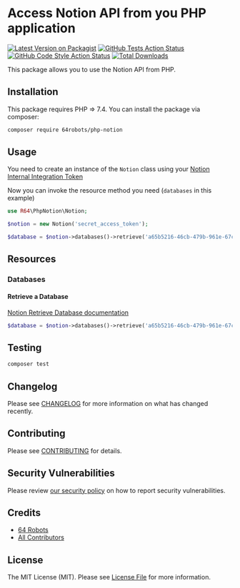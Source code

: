 # Access Notion API from you PHP application

[![Latest Version on Packagist](https://img.shields.io/packagist/v/64robots/php-notion.svg?style=flat-square)](https://packagist.org/packages/64robots/php-notion)
[![GitHub Tests Action Status](https://img.shields.io/github/workflow/status/64robots/php-notion/run-tests?label=tests)](https://github.com/64robots/php-notion/actions?query=workflow%3ATests+branch%3Amaster)
[![GitHub Code Style Action Status](https://img.shields.io/github/workflow/status/64robots/php-notion/Check%20&%20fix%20styling?label=code%20style)](https://github.com/64robots/php-notion/actions?query=workflow%3A"Check+%26+fix+styling"+branch%3Amaster)
[![Total Downloads](https://img.shields.io/packagist/dt/64robots/php-notion.svg?style=flat-square)](https://packagist.org/packages/64robots/php-notion)

This package allows you to use the Notion API from PHP.

## Installation

This package requires PHP => 7.4.
You can install the package via composer:

```bash
composer require 64robots/php-notion
```

## Usage

You need to create an instance of the `Notion` class using your [Notion Internal Integration Token](https://developers.notion.com/docs/getting-started)

Now you can invoke the resource method you need (`databases` in this example) 

```php
use R64\PhpNotion\Notion;

$notion = new Notion('secret_access_token');

$database = $notion->databases()->retrieve('a65b5216-46cb-479b-961e-67cc7b05a56d');
```
## Resources

### Databases

#### Retrieve a Database
[Notion Retrieve Database documentation](https://developers.notion.com/reference/get-database)
```php
$database = $notion->databases()->retrieve('a65b5216-46cb-479b-961e-67cc7b05a56d');
```

## Testing

```bash
composer test
```

## Changelog

Please see [CHANGELOG](CHANGELOG.md) for more information on what has changed recently.

## Contributing

Please see [CONTRIBUTING](.github/CONTRIBUTING.md) for details.

## Security Vulnerabilities

Please review [our security policy](../../security/policy) on how to report security vulnerabilities.

## Credits

- [64 Robots](https://github.com/64robots)
- [All Contributors](../../contributors)

## License

The MIT License (MIT). Please see [License File](LICENSE.md) for more information.
